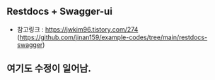 
## Restdocs + Swagger-ui

- 참고링크 : https://jwkim96.tistory.com/274 (https://github.com/jinan159/example-codes/tree/main/restdocs-swagger)

## 여기도 수정이 일어남.